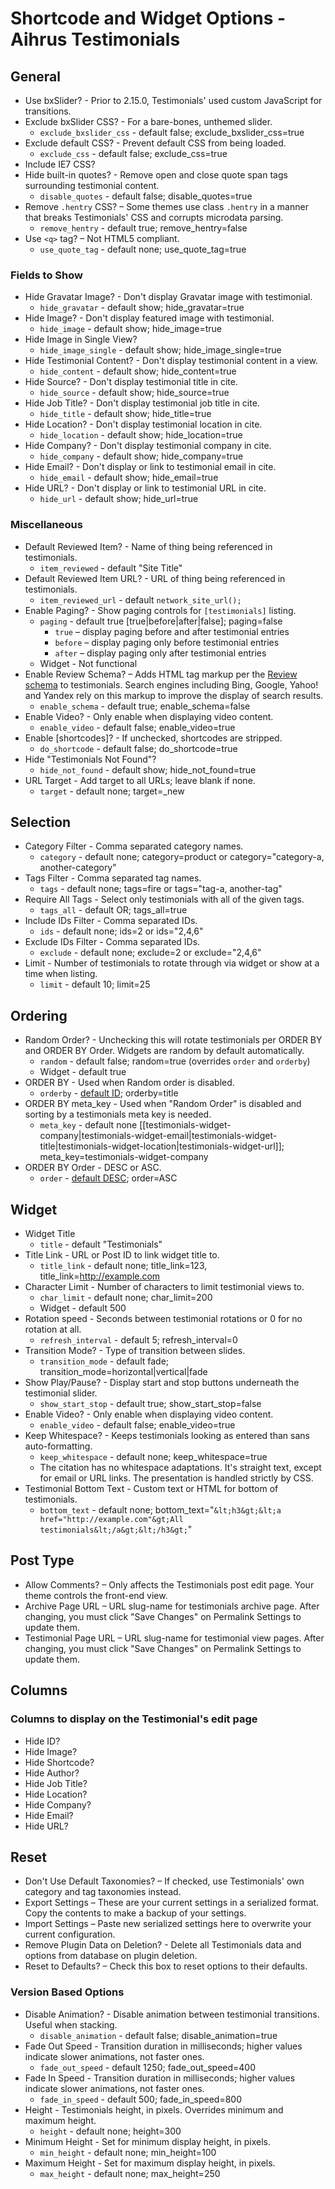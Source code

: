 # Shortcode and Widget Options - Aihrus Testimonials

## General

* Use bxSlider? - Prior to 2.15.0, Testimonials' used custom JavaScript for transitions.
* Exclude bxSlider CSS? - For a bare-bones, unthemed slider.
	* `exclude_bxslider_css` - default false; exclude_bxslider_css=true
* Exclude default CSS? - Prevent default CSS from being loaded.
	* `exclude_css` - default false; exclude_css=true
* Include IE7 CSS?
* Hide built-in quotes? - Remove open and close quote span tags surrounding testimonial content.
	* `disable_quotes` - default false; disable_quotes=true
* Remove `.hentry` CSS? – Some themes use class `.hentry` in a manner that breaks Testimonials' CSS and corrupts microdata parsing.
	* `remove_hentry` - default true; remove_hentry=false
* Use `<q>` tag? – Not HTML5 compliant.
	* `use_quote_tag` - default none; use_quote_tag=true

### Fields to Show

* Hide Gravatar Image? - Don't display Gravatar image with testimonial.
	* `hide_gravatar` - default show; hide_gravatar=true
* Hide Image? - Don't display featured image with testimonial.
	* `hide_image` - default show; hide_image=true
* Hide Image in Single View?
	* `hide_image_single` - default show; hide_image_single=true
* Hide Testimonial Content? - Don't display testimonial content in a view.
	* `hide_content` - default show; hide_content=true
* Hide Source? - Don't display testimonial title in cite.
	* `hide_source` - default show; hide_source=true
* Hide Job Title? - Don't display testimonial job title in cite.
	* `hide_title` - default show; hide_title=true
* Hide Location? - Don't display testimonial location in cite.
	* `hide_location` - default show; hide_location=true
* Hide Company? - Don't display testimonial company in cite.
	* `hide_company` - default show; hide_company=true
* Hide Email? - Don't display or link to testimonial email in cite.
	* `hide_email` - default show; hide_email=true
* Hide URL? - Don't display or link to testimonial URL in cite.
	* `hide_url` - default show; hide_url=true

### Miscellaneous

* Default Reviewed Item? - Name of thing being referenced in testimonials.
	* `item_reviewed` - default "Site Title"
* Default Reviewed Item URL? - URL of thing being referenced in testimonials.
	* `item_reviewed_url` - default `network_site_url();`
* Enable Paging? - Show paging controls for `[testimonials]` listing.
	* `paging` - default true [true|before|after|false]; paging=false
		* `true` – display paging before and after testimonial entries
		* `before` – display paging only before testimonial entries
		* `after` – display paging only after testimonial entries
	* Widget - Not functional
* Enable Review Schema? – Adds HTML tag markup per the [Review schema](http://schema.org/Review) to testimonials. Search engines including Bing, Google, Yahoo! and Yandex rely on this markup to improve the display of search results.
	* `enable_schema` - default true; enable_schema=false
* Enable Video? - Only enable when displaying video content.
	* `enable_video` - default false; enable_video=true
* Enable [shortcodes]? - If unchecked, shortcodes are stripped.
	* `do_shortcode` - default false; do_shortcode=true
* Hide "Testimonials Not Found"?
	* `hide_not_found` - default show; hide_not_found=true
* URL Target - Add target to all URLs; leave blank if none.
	* `target` - default none; target=_new

## Selection

* Category Filter - Comma separated category names.
	* `category` - default none; category=product or category="category-a, another-category"
* Tags Filter - Comma separated tag names.
	* `tags` - default none; tags=fire or tags="tag-a, another-tag"
* Require All Tags - Select only testimonials with all of the given tags.
	* `tags_all` - default OR; tags_all=true
* Include IDs Filter - Comma separated IDs.
	* `ids` - default none; ids=2 or ids="2,4,6"
* Exclude IDs Filter - Comma separated IDs.
	* `exclude` - default none; exclude=2 or exclude="2,4,6"
* Limit - Number of testimonials to rotate through via widget or show at a time when listing.
	* `limit` - default 10; limit=25

## Ordering

* Random Order? - Unchecking this will rotate testimonials per ORDER BY and ORDER BY Order. Widgets are random by default automatically.
	* `random` - default false; random=true (overrides `order` and `orderby`)
	* Widget - default true
* ORDER BY - Used when Random order is disabled.
	* `orderby` - [default ID](http://codex.wordpress.org/Class_Reference/WP_Query#Order_.26_Orderby_Parameters); orderby=title
* ORDER BY meta_key - Used when "Random Order" is disabled and sorting by a testimonials meta key is needed.
	* `meta_key` - default none [[testimonials-widget-company|testimonials-widget-email|testimonials-widget-title|testimonials-widget-location|testimonials-widget-url]]; meta_key=testimonials-widget-company
* ORDER BY Order - DESC or ASC.
	* `order` - [default DESC](http://codex.wordpress.org/Class_Reference/WP_Query#Order_.26_Orderby_Parameters); order=ASC

## Widget

* Widget Title
	* `title` - default "Testimonials"
* Title Link - URL or Post ID to link widget title to.
	* `title_link` - default none; title_link=123, title_link=http://example.com
* Character Limit - Number of characters to limit testimonial views to.
	* `char_limit` - default none; char_limit=200
	* Widget - default 500
* Rotation speed - Seconds between testimonial rotations or 0 for no rotation at all.
	* `refresh_interval` - default 5; refresh_interval=0
* Transition Mode? - Type of transition between slides.
	* `transition_mode` - default fade; transition_mode=horizontal|vertical|fade
* Show Play/Pause? - Display start and stop buttons underneath the testimonial slider.
	* `show_start_stop` - default true; show_start_stop=false
* Enable Video? - Only enable when displaying video content.
	* `enable_video` - default false; enable_video=true
* Keep Whitespace? - Keeps testimonials looking as entered than sans auto-formatting.
	* `keep_whitespace` - default none; keep_whitespace=true
	* The citation has no whitespace adaptations. It's straight text, except for email or URL links. The presentation is handled strictly by CSS.
* Testimonial Bottom Text - Custom text or HTML for bottom of testimonials.
	* `bottom_text` - default none; bottom_text="`&lt;h3&gt;&lt;a href="http://example.com"&gt;All testimonials&lt;/a&gt;&lt;/h3&gt;`"

## Post Type

* Allow Comments? – Only affects the Testimonials post edit page. Your theme controls the front-end view.
* Archive Page URL – URL slug-name for testimonials archive page. After changing, you must click "Save Changes" on Permalink Settings to update them.
* Testimonial Page URL – URL slug-name for testimonial view pages. After changing, you must click "Save Changes" on Permalink Settings to update them.

## Columns

### Columns to display on the Testimonial's edit page

* Hide ID?	 
* Hide Image?	 
* Hide Shortcode?	 
* Hide Author?	 
* Hide Job Title?	 
* Hide Location?	 
* Hide Company?	 
* Hide Email?	 
* Hide URL?	 

## Reset

* Don't Use Default Taxonomies? – If checked, use Testimonials' own category and tag taxonomies instead.
* Export Settings – These are your current settings in a serialized format. Copy the contents to make a backup of your settings.
* Import Settings – Paste new serialized settings here to overwrite your current configuration.
* Remove Plugin Data on Deletion? - Delete all Testimonials data and options from database on plugin deletion.
* Reset to Defaults? – Check this box to reset options to their defaults.

### Version Based Options

* Disable Animation? - Disable animation between testimonial transitions. Useful when stacking.
	* `disable_animation` - default false; disable_animation=true
* Fade Out Speed - Transition duration in milliseconds; higher values indicate slower animations, not faster ones.
	* `fade_out_speed` - default 1250; fade_out_speed=400
* Fade In Speed - Transition duration in milliseconds; higher values indicate slower animations, not faster ones.
	* `fade_in_speed` - default 500; fade_in_speed=800
* Height - Testimonials height, in pixels. Overrides minimum and maximum height.
	* `height` - default none; height=300
* Minimum Height - Set for minimum display height, in pixels.
	* `min_height` - default none; min_height=100
* Maximum Height - Set for maximum display height, in pixels.
	* `max_height` - default none; max_height=250
